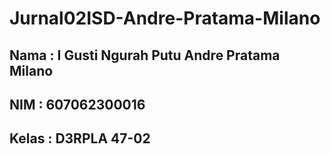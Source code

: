 # Jurnal02ISD-Andre-Pratama-Milano
## Nama : I Gusti Ngurah Putu Andre Pratama Milano 
## NIM : 607062300016 
## Kelas : D3RPLA 47-02
